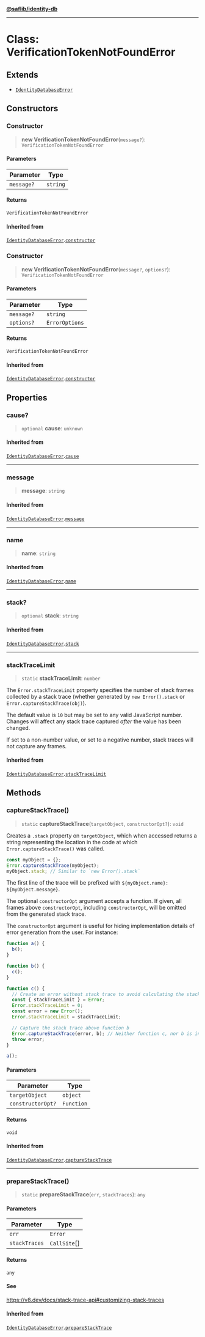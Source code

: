 [**@saflib/identity-db**](../index.md)

---

# Class: VerificationTokenNotFoundError

## Extends

- [`IdentityDatabaseError`](IdentityDatabaseError.md)

## Constructors

### Constructor

> **new VerificationTokenNotFoundError**(`message?`): `VerificationTokenNotFoundError`

#### Parameters

| Parameter  | Type     |
| ---------- | -------- |
| `message?` | `string` |

#### Returns

`VerificationTokenNotFoundError`

#### Inherited from

[`IdentityDatabaseError`](IdentityDatabaseError.md).[`constructor`](IdentityDatabaseError.md#constructor)

### Constructor

> **new VerificationTokenNotFoundError**(`message?`, `options?`): `VerificationTokenNotFoundError`

#### Parameters

| Parameter  | Type           |
| ---------- | -------------- |
| `message?` | `string`       |
| `options?` | `ErrorOptions` |

#### Returns

`VerificationTokenNotFoundError`

#### Inherited from

[`IdentityDatabaseError`](IdentityDatabaseError.md).[`constructor`](IdentityDatabaseError.md#constructor)

## Properties

### cause?

> `optional` **cause**: `unknown`

#### Inherited from

[`IdentityDatabaseError`](IdentityDatabaseError.md).[`cause`](IdentityDatabaseError.md#cause)

---

### message

> **message**: `string`

#### Inherited from

[`IdentityDatabaseError`](IdentityDatabaseError.md).[`message`](IdentityDatabaseError.md#message)

---

### name

> **name**: `string`

#### Inherited from

[`IdentityDatabaseError`](IdentityDatabaseError.md).[`name`](IdentityDatabaseError.md#name)

---

### stack?

> `optional` **stack**: `string`

#### Inherited from

[`IdentityDatabaseError`](IdentityDatabaseError.md).[`stack`](IdentityDatabaseError.md#stack)

---

### stackTraceLimit

> `static` **stackTraceLimit**: `number`

The `Error.stackTraceLimit` property specifies the number of stack frames
collected by a stack trace (whether generated by `new Error().stack` or
`Error.captureStackTrace(obj)`).

The default value is `10` but may be set to any valid JavaScript number. Changes
will affect any stack trace captured _after_ the value has been changed.

If set to a non-number value, or set to a negative number, stack traces will
not capture any frames.

#### Inherited from

[`IdentityDatabaseError`](IdentityDatabaseError.md).[`stackTraceLimit`](IdentityDatabaseError.md#stacktracelimit)

## Methods

### captureStackTrace()

> `static` **captureStackTrace**(`targetObject`, `constructorOpt?`): `void`

Creates a `.stack` property on `targetObject`, which when accessed returns
a string representing the location in the code at which
`Error.captureStackTrace()` was called.

```js
const myObject = {};
Error.captureStackTrace(myObject);
myObject.stack; // Similar to `new Error().stack`
```

The first line of the trace will be prefixed with
`${myObject.name}: ${myObject.message}`.

The optional `constructorOpt` argument accepts a function. If given, all frames
above `constructorOpt`, including `constructorOpt`, will be omitted from the
generated stack trace.

The `constructorOpt` argument is useful for hiding implementation
details of error generation from the user. For instance:

```js
function a() {
  b();
}

function b() {
  c();
}

function c() {
  // Create an error without stack trace to avoid calculating the stack trace twice.
  const { stackTraceLimit } = Error;
  Error.stackTraceLimit = 0;
  const error = new Error();
  Error.stackTraceLimit = stackTraceLimit;

  // Capture the stack trace above function b
  Error.captureStackTrace(error, b); // Neither function c, nor b is included in the stack trace
  throw error;
}

a();
```

#### Parameters

| Parameter         | Type       |
| ----------------- | ---------- |
| `targetObject`    | `object`   |
| `constructorOpt?` | `Function` |

#### Returns

`void`

#### Inherited from

[`IdentityDatabaseError`](IdentityDatabaseError.md).[`captureStackTrace`](IdentityDatabaseError.md#capturestacktrace)

---

### prepareStackTrace()

> `static` **prepareStackTrace**(`err`, `stackTraces`): `any`

#### Parameters

| Parameter     | Type         |
| ------------- | ------------ |
| `err`         | `Error`      |
| `stackTraces` | `CallSite`[] |

#### Returns

`any`

#### See

https://v8.dev/docs/stack-trace-api#customizing-stack-traces

#### Inherited from

[`IdentityDatabaseError`](IdentityDatabaseError.md).[`prepareStackTrace`](IdentityDatabaseError.md#preparestacktrace)
